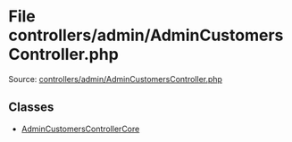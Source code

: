 File controllers/admin/AdminCustomersController.php
=========

Source: [controllers/admin/AdminCustomersController.php](https://github.com/PrestaShop/PrestaShop/blob/1.6.0.7/controllers/admin/AdminCustomersController.php)


Classes
-------

* [AdminCustomersControllerCore](class.AdminCustomersControllerCore.md)

